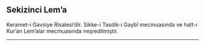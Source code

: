 ## Sekizinci Lem’a
Keramet-i Gavsiye Risalesi’dir. Sikke-i Tasdik-i Gaybî mecmuasında ve hatt-ı Kur’an Lem’alar mecmuasında neşredilmiştir.

***

